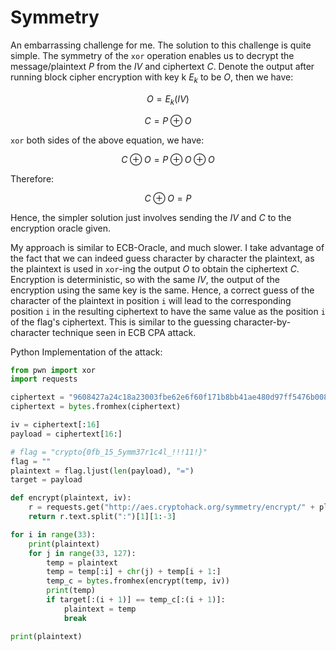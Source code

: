 # Symmetry

An embarrassing challenge for me. The solution to this challenge is quite simple. The symmetry of the `xor` operation enables us to decrypt the message/plaintext $P$ from the $IV$ and ciphertext $C$. Denote the output after running block cipher encryption with key k $E_k$ to be $O$, then we have: 

$$
O = E_k(IV)
$$

$$
C = P \oplus O
$$

`xor` both sides of the above equation, we have: 

$$
C \oplus O = P \oplus O \oplus O
$$

Therefore:

$$
C \oplus O = P
$$

Hence, the simpler solution just involves sending the $IV$ and $C$ to the encryption oracle given. 

My approach is similar to ECB-Oracle, and much slower. I take advantage of the fact that we can indeed guess character by character the plaintext, as the plaintext is used in `xor`-ing the output $O$ to obtain the ciphertext $C$. Encryption is deterministic, so with the same $IV$, the output of the encryption using the same key is the same. Hence, a correct guess of the character of the plaintext in position `i` will lead to the corresponding position `i` in the resulting ciphertext to have the same value as the position `i` of the flag's ciphertext. This is similar to the guessing character-by-character technique seen in ECB CPA attack.

Python Implementation of the attack:
```python
from pwn import xor 
import requests 

ciphertext = "9608427a24c18a23003fbe62e6f60f171b8bb41ae480d97ff5476b008e8d04a452311e437f911c333a6343d4a489b3d182"
ciphertext = bytes.fromhex(ciphertext)

iv = ciphertext[:16]
payload = ciphertext[16:]

# flag = "crypto{0fb_15_5ymm37r1c4l_!!!11!}"
flag = ""
plaintext = flag.ljust(len(payload), "=")
target = payload

def encrypt(plaintext, iv): 
    r = requests.get("http://aes.cryptohack.org/symmetry/encrypt/" + plaintext.encode().hex() + "/" + iv.hex())
    return r.text.split(":")[1][1:-3]

for i in range(33):
    print(plaintext)
    for j in range(33, 127): 
        temp = plaintext 
        temp = temp[:i] + chr(j) + temp[i + 1:] 
        temp_c = bytes.fromhex(encrypt(temp, iv))
        print(temp)
        if target[:(i + 1)] == temp_c[:(i + 1)]:
            plaintext = temp 
            break 

print(plaintext)
```
